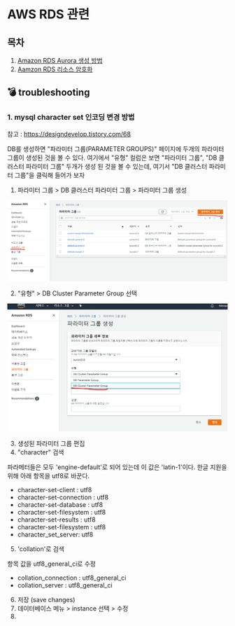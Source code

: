 # AWS RDS 관련


## 목차
1. [Amazon RDS Aurora 생성 방법](.\aws-create-aurora-mysql-db.md)
1. [Aamzon RDS 리소스 암호화](.\aws-rds-resouces-encryption.md)



## :bomb: troubleshooting
### 1. mysql character set 인코딩 변경 방법

참고 : https://designdevelop.tistory.com/68

DB를 생성하면 "파라미터 그룹(PARAMETER GROUPS)" 페이지에 두개의 파라미터 그룹이 생성된 것을 볼 수 있다. 여기에서 "유형" 컬럼은 보면 "파라미터 그룹", "DB 클러스터 파라미터 그룹" 두개가 생성 된 것을 볼 수 있는데, 여기서 "DB 클러스터 파라미터 그룹"을  클릭해 들어가 보자

1. 파라미터 그룹 > DB 클러스터 파라미터 그룹 > 파라미터 그룹 생성

![파라미터 그룹 생성](.\images\aws-rds-parametergroup.png)

2. "유형" > DB Cluster Parameter Group 선택

![유형 선택](.\images\aws-rds-parametergroup-creating.png)


3. 생성된 파라미터 그룹 편집
4. "character" 검색

파라메터들은 모두 'engine-default'로 되어 있는데 이 값은 'latin-1'이다. 한글 지원을 위해 아래 항목을 utf8로 바꾼다.

- character-set-client : utf8
- character-set-connection : utf8
- character-set-database : utf8
- character-set-filesystem : utf8
- character-set-results : utf8
- character-set-filesystem : utf8
- character_set_server: utf8

5. 'collation'로 검색

 항목 값을 utf8_general_ci로 수정

- collation_connection : utf8_general_ci
- collation_server : utf8_general_ci

6. 저장 (save changes)
7. 데이터베이스 메뉴 > instance 선택 > 수정
8. 

